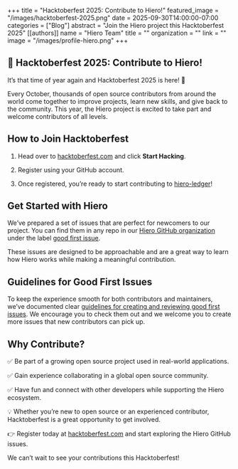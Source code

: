 +++
title = "Hacktoberfest 2025: Contribute to Hiero!"
featured_image = "/images/hacktoberfest-2025.png"
date = 2025-09-30T14:00:00-07:00
categories = ["Blog"]
abstract = "Join the Hiero project this Hacktoberfest 2025"
[[authors]]
name = "Hiero Team"
title = ""
organization = ""
link = ""
image = "/images/profile-hiero.png"
+++

## 📣 Hacktoberfest 2025: Contribute to Hiero!

It’s that time of year again and Hacktoberfest 2025 is here! 🎉

Every October, thousands of open source contributors from around the world come together to improve projects, learn new skills, and give back to the community.
This year, the Hiero project is excited to take part and welcome contributors of all levels.

## How to Join Hacktoberfest

1. Head over to [hacktoberfest.com](https://hacktoberfest.com/) and click **Start Hacking**.

2. Register using your GitHub account.

3. Once registered, you’re ready to start contributing to [hiero-ledger](https://github.com/hiero-ledger)!


## Get Started with Hiero

We’ve prepared a set of issues that are perfect for newcomers to our project. You can find them in any repo in our [Hiero GitHub organization](https://github.com/hiero-ledger)
under the label [good first issue](https://github.com/issues?q=is%3Aopen+is%3Aissue+org%3Ahiero-ledger+archived%3Afalse+label%3A%22good+first+issue%22+).

These issues are designed to be approachable and are a great way to learn how Hiero works while making a meaningful contribution.

## Guidelines for Good First Issues

To keep the experience smooth for both contributors and maintainers, we’ve documented clear [guidelines for creating and reviewing good first issues](https://github.com/hiero-ledger/governance/blob/main/guidelines/good-first-issues.md).
We encourage you to check them out and we welcome you to create more issues that new contributors can pick up.

## Why Contribute?

✅ Be part of a growing open source project used in real-world applications.

✅ Gain experience collaborating in a global open source community.

✅ Have fun and connect with other developers while supporting the Hiero ecosystem.

💡 Whether you’re new to open source or an experienced contributor, Hacktoberfest is a great opportunity to get involved.

👉 Register today at [hacktoberfest.com](https://hacktoberfest.com/) and start exploring the Hiero GitHub issues.

We can’t wait to see your contributions this Hacktoberfest!
